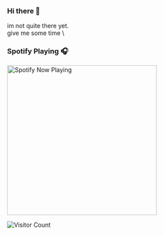 ### Hi there 👋
im not quite there yet. \
give me some time \

### Spotify Playing 🎧

[<img src="https://viny1ic.vercel.app/api/spotify-playing" alt="Spotify Now Playing" width="350" />](https://open.spotify.com/user/31cizhe2ugmhnubuyuvdkk4wqtwi)

![Visitor Count](https://profile-counter.glitch.me/viny1ic/count.svg)
